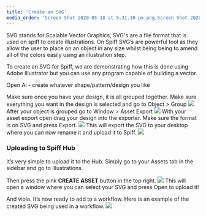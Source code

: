 ```yaml
---
title: 'Create an SVG'
media_order: 'Screen Shot 2020-05-18 at 5.31.30 pm.png,Screen Shot 2020-05-18 at 5.31.43 pm.png,Screen Shot 2020-05-18 at 5.31.57 pm.png,Screen Shot 2020-05-18 at 5.32.13 pm.png,Screen Shot 2020-05-21 at 3.31.00 pm.png,Screen Shot 2020-05-21 at 3.33.53 pm.png,Screen Shot 2020-05-21 at 3.36.22 pm.png'
---
```


SVG stands for Scalable Vector Graphics, SVG's are a file format that is used on spiff to create illustrations. On Spiff SVG’s are powerful tool as they allow the user to place on an object in any size whilst being being to amend all of the colors easily using an illustration step. 

To create an SVG for Spiff, we are demonstrating how this is done using Adobe Illustrator but you can use any program capable of building a vector.

Open Ai - create whatever shape/pattern/design you like

Make sure once you have your design, it is all grouped together. Make sure everything you want in the design is selected and go to Object > Group
![](https://help.spiff.com.au/user/pages/04.Spiff-Concepts/06.Asset-Library/03.illustrations/create-an-svg/Screen%20Shot%202020-05-18%20at%205.31.30%20pm.png)
After your object is grouped go to Window > Asset Export 
![](https://help.spiff.com.au/user/pages/04.Spiff-Concepts/06.Asset-Library/03.illustrations/create-an-svg/Screen%20Shot%202020-05-18%20at%205.31.43%20pm.png)
With your asset export open drag your design into the exporter. Make sure the format is on SVG and press Export.
![](https://help.spiff.com.au/user/pages/04.Spiff-Concepts/06.Asset-Library/03.illustrations/create-an-svg/Screen%20Shot%202020-05-18%20at%205.31.57%20pm.png)
This will export the SVG to your desktop where you can now rename it and upload it to Spiff.
![](https://help.spiff.com.au/user/pages/04.Spiff-Concepts/06.Asset-Library/03.illustrations/create-an-svg/Screen%20Shot%202020-05-18%20at%205.32.13%20pm.png)
### Uploading to Spiff Hub
It’s very simple to upload it to the Hub. Simply go to your Assets tab in the sidebar and go to Illustrations.  

Then press the pink **CREATE ASSET** button in the top right. 
![](https://help.spiff.com.au/user/pages/04.Spiff-Concepts/06.Asset-Library/03.illustrations/create-an-svg/Screen%20Shot%202020-05-21%20at%203.31.00%20pm.png)
This will open a window where you can select your SVG and press Open to upload it!  

And viola. It’s now ready to add to a workflow. Here is an example of the created SVG being used in a workflow.
![](https://help.spiff.com.au/user/pages/04.Spiff-Concepts/06.Asset-Library/03.illustrations/create-an-svg/Screen%20Shot%202020-05-21%20at%203.33.53%20pm.png)



